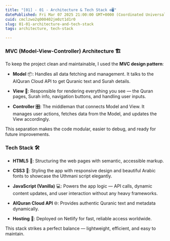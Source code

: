 ```yaml
---
title: "[01] - 01 - Architecture & Tech Stack ⚙️🖥️"
datePublished: Fri Mar 07 2025 21:00:00 GMT+0000 (Coordinated Universal Time)
cuid: cmclzwo2q000402jm0zt1d1r0
slug: 01-01-architecture-and-tech-stack
tags: architecture, tech-stack

---
```


### MVC (Model-View-Controller) Architecture 🏗️

To keep the project clean and maintainable, I used the **MVC design pattern**:

* **Model** 📦: Handles all data fetching and management. It talks to the AlQuran Cloud API to get Quranic text and Surah details.
    
* **View** 👀: Responsible for rendering everything you see — the Quran pages, Surah info, navigation buttons, and handling user inputs.
    
* **Controller** 🎛️: The middleman that connects Model and View. It manages user actions, fetches data from the Model, and updates the View accordingly.
    

This separation makes the code modular, easier to debug, and ready for future improvements.

### Tech Stack 🛠️

* **HTML5** 📄: Structuring the web pages with semantic, accessible markup.
    
* **CSS3** 🎨: Styling the app with responsive design and beautiful Arabic fonts to showcase the Uthmani script elegantly.
    
* **JavaScript (Vanilla)** 💻: Powers the app logic — API calls, dynamic content updates, and user interaction without any heavy frameworks.
    
* **AlQuran Cloud API** 🌐: Provides authentic Quranic text and metadata dynamically.
    
* **Hosting** 🚀: Deployed on Netlify for fast, reliable access worldwide.
    

This stack strikes a perfect balance — lightweight, efficient, and easy to maintain.